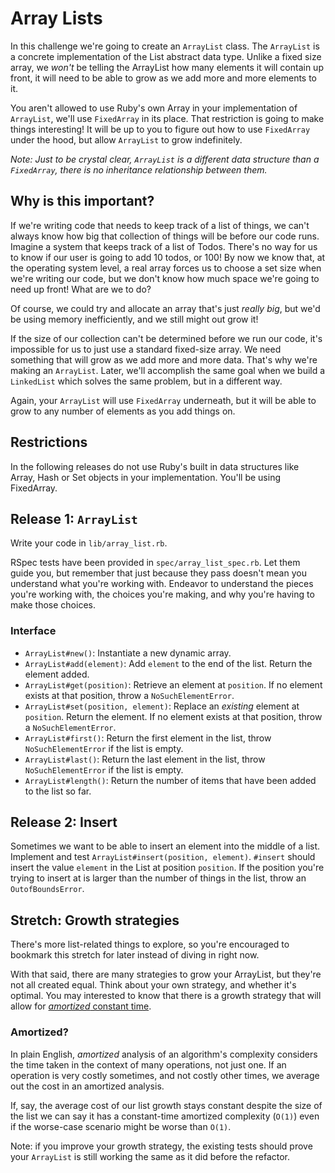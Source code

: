 # Array Lists

In this challenge we're going to create an `ArrayList` class. The `ArrayList` is a concrete implementation of the List abstract data type. Unlike a fixed size array, we _won't_ be telling the ArrayList how many elements it will contain up front, it will need to be able to grow as we add more and more elements to it.

You aren't allowed to use Ruby's own Array in your implementation of `ArrayList`, we'll use `FixedArray` in its place. That restriction is going to make things interesting! It will be up to you to figure out how to use `FixedArray` under the hood, but allow `ArrayList` to grow indefinitely.

_Note: Just to be crystal clear, `ArrayList` is a different data structure than a `FixedArray`, there is no inheritance relationship between them._

## Why is this important?

If we're writing code that needs to keep track of a list of things, we can't always know how big that collection of things will be before our code runs. Imagine a system that keeps track of a list of Todos. There's no way for us to know if our user is going to add 10 todos, or 100! By now we know that, at the operating system level, a real array forces us to choose a set size when we're writing our code, but we don't know how much space we're going to need up front! What are we to do?

Of course, we could try and allocate an array that's just _really big_, but we'd be using memory inefficiently, and we still might out grow it!

If the size of our collection can't be determined before we run our code, it's impossible for us to just use a standard fixed-size array. We need something that will grow as we add more and more data. That's why we're making an `ArrayList`. Later, we'll accomplish the same goal when we build a `LinkedList` which solves the same problem, but in a different way.

Again, your `ArrayList` will use `FixedArray` underneath, but it will be able to grow to any number of elements as you add things on.

## Restrictions

In the following releases do not use Ruby's built in data structures like Array, Hash or Set objects in your implementation. You'll be using FixedArray.

## Release 1: `ArrayList`

Write your code in `lib/array_list.rb`.

RSpec tests have been provided in `spec/array_list_spec.rb`. Let them guide you, but remember that just because they pass doesn't mean you understand what you're working with. Endeavor to understand the pieces you're working with, the choices you're making, and why you're having to make those choices.

### Interface
 - `ArrayList#new()`: Instantiate a new dynamic array.
 - `ArrayList#add(element)`: Add `element` to the end of the list. Return the element added.
 - `ArrayList#get(position)`: Retrieve an element at `position`. If no element exists at that position, throw a `NoSuchElementError`.
 - `ArrayList#set(position, element)`: Replace an _existing_ element at `position`. Return the element. If no element exists at that position, throw a `NoSuchElementError`.
 - `ArrayList#first()`: Return the first element in the list, throw `NoSuchElementError` if the list is empty.
 - `ArrayList#last()`: Return the last element in the list, throw `NoSuchElementError` if the list is empty.
 - `ArrayList#length()`: Return the number of items that have been added to the list so far.

## Release 2: Insert

Sometimes we want to be able to insert an element into the middle of a list. Implement and test `ArrayList#insert(position, element)`. `#insert` should insert the value `element` in the List at position `position`.  If the position you're trying to insert at is larger than the number of things in the list, throw an `OutofBoundsError`.

## Stretch: Growth strategies

There's more list-related things to explore, so you're encouraged to bookmark this stretch for later instead of diving in right now.

With that said, there are many strategies to grow your ArrayList, but they're not all created equal. Think about your own strategy, and whether it's optimal. You may interested to know that there is a growth strategy that will allow for [_amortized_ constant time](http://en.wikipedia.org/wiki/Amortized_analysis).

### Amortized?

In plain English, _amortized_ analysis of an algorithm's complexity considers the time taken in the context of many operations, not just one. If an operation is very costly sometimes, and not costly other times, we average out the cost in an amortized analysis.

If, say, the average cost of our list growth stays constant despite the size of the list we can say it has a constant-time amortized complexity (`O(1)`) even if the worse-case scenario might be worse than `O(1)`.

Note: if you improve your growth strategy, the existing tests should prove your `ArrayList` is still working the same as it did before the refactor.

